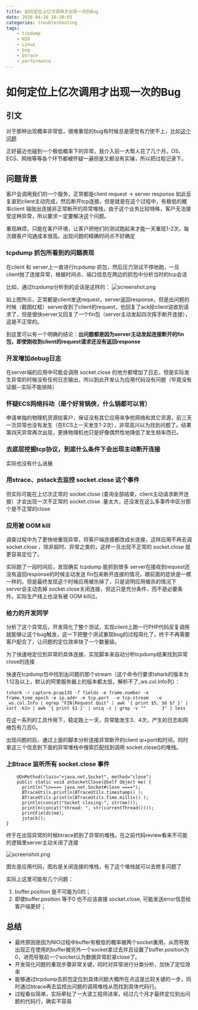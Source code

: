 ```yaml
---
title: 如何定位上亿次调用才出现一次的Bug
date: 2018-04-26 16:30:03
categories: troubleshooting
tags:
    - tcpdump
    - NIO
    - Linux
    - bug
    - btrace
    - performance
---
```


# 如何定位上亿次调用才出现一次的Bug

## 引文

对于那种出现概率非常低，很难重现的bug有时候总是感觉有力使不上，比如[这个问题](https://zhuanlan.zhihu.com/p/21348220?f3fb8ead20=e041f967b1b416071a11f7702126d7a0&from=singlemessage&isappinstalled=0)

正好最近也碰到一个极低概率下的异常，我介入前一大帮人花了几个月，OS、ECS、网络等等各个环节都被怀疑一遍但是又都没有实锤，所以把过程记录下。

## 问题背景

客户会调用我们的一个服务，正常都是client request -> server response 如此反复直到client主动完成，然后断开tcp连接。但是就是在这个过程中，有极低的概率client 端抛出连接非正常断开的异常堆栈，由于这个业务比较特殊，客户无法接受这种异常，所以要求一定要解决这个问题。

重现麻烦，只能在客户环境，让客户把他们的测试跑起来才能一天重现1-2次，每次跟客户沟通成本很高。出现问题的精确时间点不好确定

### tcpdump 抓包所看到的问题表现

在client 和 server上一直进行tcpdump 抓包，然后压力测试不停地跑，一旦client抛了连接异常，根据时间点、端口信息在两边的抓包中分析当时的tcp会话

比如，通过tcpdump分析到的会话是这样的：
![screenshot.png](https://plantegg.oss-cn-beijing.aliyuncs.com/images/oss/ed9b5b2d81bdc58b9cf41217763939e5.png)

如上图所示，正常都是client发送request，server返回response，但是出问题的时候（截图红框）server收到了client的request，也回复了ack给client说收到请求了，但是很快server又回复了一个fin包（server主动发起四次挥手断开连接），这是不正常的。

到这里可以有一个明确的结论：**出问题都是因为server主动发起连接断开的fin包，即使刚收到client的request请求还没有返回response**

### 开发增加debug日志

在server端的应用中可能会调用 socket.close 的地方都增加了日志，但是实际发生异常的时候没有任何日志输出，所以到此开发认为应用代码没有问题（毕竟没有证据--实际不能排除）

### 怀疑ECS网络抖动（是个好背锅侠，什么锅都可以背）

申请单独的物理机资源给客户，保证没有其它应用来争抢网络和其它资源，前三天一次异常也没有发生（在ECS上一天发生1-2次），非常高兴以为找到问题了。结果第四天异常再次出现，更换物理机也只是好像偶然性地降低了发生频率而已。

### 去底层挖掘tcp协议，到底什么条件下会出现主动断开连接

实际也没有什么进展

### 用strace、pstack去监控 socket.close 这个事件

但实际可能在上亿次正常的 socket.close (查询全部结束，client主动请求断开连接）才会出现一次不正常的 socket.close .量太大，还没发在这么多事件中区分那个是不正常的close

### 应用被 OOM kill

调查过程中为了更快地重现异常，将客户端连接都改成长连接，这样应用不再去调 socket.close ，除非超时、异常之类的，这样一旦出现不正常的 socket.close 就更容易定位了。

实际跑了一段时间后，发现确实 tcpdump 能抓到很多 server在接收到request还没有返回response的时候主动发送 fin包来断开连接的情况，跟前面的症状是一模一样的。但是最终发现这个时候应用被杀掉了，只是说明应用被杀的情况下 server会主动去掉 socket.close关闭连接，但这只是充分条件，而不是必要条件。实际生产线上也没有被 OOM kill过。

### 给力的开发同学

分析了这个异常后，开发简化了整个测试，实现client上跑一行PHP代码反复调用就能够让这个bug触发，这一下把整个测试重现bug的过程简化了，终于不再需要客户配合了，让问题的定位效率快了一个数量级。

为了快速地定位到异常的具体连接，实现脚本来自动分析tcpdump结果找到异常close的连接

快速在tcpdump包中找到出问题的那个stream（这个命令行要求tshark的版本为1.12及以上，默认的阿里服务器上的版本都太低，解析不了_ws.col.Info列）：

	tshark -r capture.pcap135 -T fields -e frame.number -e frame.time_epoch -e ip.addr -e tcp.port  -e tcp.stream   -e _ws.col.Info | egrep "FIN|Request Quit" | awk '{ print $5, $6 $7 }' | sort -k1n | awk '{ print $1 }' | uniq -c | grep -v "^      3" | less


在这一系列的工具作用下，稳定跑上一天，异常能发生3、4次，产生的日志和网络包有几百G。

出现问题的后，通过上面的脚本分析连接异常断开的client ip+port和时间，同时拿这三个信息到下面的异常堆栈中搜索匹配找到调用 socket.close()的堆栈。

### 上Btrace 监听所有 socket.close 事件

		@OnMethod(clazz="+java.net.Socket", method="close")
		public static void onSocketClose(@Self Object me) {
	      println("\n==== java.net.Socket#close ====");
	      BTraceUtils.println(BTraceUtils.timestamp() );
	      BTraceUtils.println(BTraceUtils.Time.millis() );
	      println(concat("Socket closing:", str(me)));
	      println(concat("thread: ", str(currentThread())));
	      printFields(me);
	      jstack();
	}

终于在出现异常的时候btrace抓到了异常的堆栈，在之前代码review看来不可能的逻辑里server主动关闭了连接

![screenshot.png](https://plantegg.oss-cn-beijing.aliyuncs.com/images/oss/02bcccd66af82c929c4eee8c88875733.png)

图左是应用代码，图右是关闭连接的堆栈，有了这个堆栈就可以去修复问题了

实际上这里可能有几个问题：
1. buffer.position 是不可能为0的；
2. 即使buffer.position 等于0 也不应该直接 socket.close, 可能发送error信息给客户端更好；

## 总结

- 最终原因是因为NIO过程中buffer有极低的概率被两个socket重用，从而导致出现正在使用的buffer被另外一个socket拿过去并且设置了buffer.position为0，进而导致前一个socket认为数据异常赶紧close了。
- 开发简化问题的重现步骤非常关键，同时对异常进行分类分析，加快了定位效率
- 能够通过tcpdump去抓包定位到具体问题大概所在点这是比较关键的一步，同时通过btrace再去监控出问题的调用堆栈从而找到具体代码行。
- 过程看似简单，实际牵扯了一大波工程师进来，经过几个月才最终定位到出问题的代码行，确实不容易

